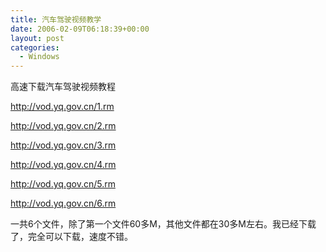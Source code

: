 ```yaml
---
title: 汽车驾驶视频教学
date: 2006-02-09T06:18:39+00:00
layout: post
categories:
  - Windows
---
```


高速下载汽车驾驶视频教程

<http://vod.yq.gov.cn/1.rm>

<http://vod.yq.gov.cn/2.rm>

<http://vod.yq.gov.cn/3.rm>

<http://vod.yq.gov.cn/4.rm>

<http://vod.yq.gov.cn/5.rm>

<http://vod.yq.gov.cn/6.rm>

一共6个文件，除了第一个文件60多M，其他文件都在30多M左右。我已经下载了，完全可以下载，速度不错。
